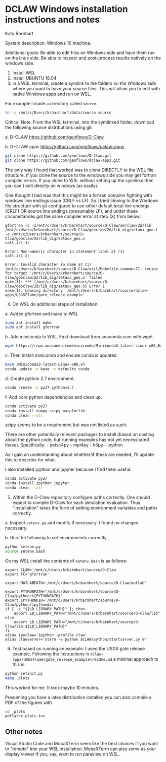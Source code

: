 # DCLAW Windows installation instructions and notes
Katy Barnhart

System description: Windows 10 machine.

Additional goals: Be able to edit files on Windows side and have them run on the linux side. Be able to inspect and post-process results natively on the windows side.

1. Install WSL
2. Install UBUNTU 18.04
3. In a WSL terminal, create a symlink to the folders _on the Windows side_ where you want to have your source files. This will allow you to edit with native Windows apps and run on WSL.

  For example I made a directory called `source`.

  ```bash
  ln -s /mnt/c/Users/krbarnhart/data/source source
  ```

  Critical Note. From the WSL terminal, into the symlinked folder, download the following source distributions using git.

  a. D-CLAW https://github.com/geoflows/D-Claw

  b. D-CLAW apps https://github.com/geoflows/dclaw-apps

  ```bash
  git clone https://github.com/geoflows/D-Claw.git
  git clone https://github.com/geoflows/dclaw-apps.git
  ```

  The only way I found that worked was to clone DIRECTLY to the WSL file structure. If you clone the source to the windows side you may get fortran compiler errors. If you clone to WSL without setting up the symlinks then you can't edit directly on windows (as easily).

  One thought I had was that this might be a fortran compiler fighting with windows line endings issue (CRLF vs LF). So I tried cloning to the Windows file structure with git configured to use either default local line endings (CRLF) OR source line endings (presumably LF), and under these circumstances got the same compiler error at step (X) from below:
  ```
  gfortran -c -I/mnt/c/Users/krbarnhart/source/D-Claw/amrclaw/2d/lib /mnt/c/Users/krbarnhart/source/D-Claw/geoclaw/2d/lib_dig/setaux_geo.f -o /mnt/c/Users/krbarnhart/source/D-Claw/geoclaw/2d/lib_dig/setaux_geo.o
  call.i:1:1:

  Error: Non-numeric character in statement label at (1)
  call.i:1:2:

  Error: Invalid character in name at (1)
  /mnt/c/Users/krbarnhart/source/D-Claw/util/Makefile.common:71: recipe for target '/mnt/c/Users/krbarnhart/source/D-Claw/geoclaw/2d/lib_dig/setaux_geo.o' failed
  make[1]: *** [/mnt/c/Users/krbarnhart/source/D-Claw/geoclaw/2d/lib_dig/setaux_geo.o] Error 1
  make[1]: Leaving directory '/mnt/c/Users/krbarnhart/source/dclaw-apps/USGSFlume/gate_release_example'
  ```

4. On WSL do additional steps of installation.

  a. Added gfortran and make to WSL
  ```bash
  sudo apt install make
  sudo apt install gfortran
  ```

  b. Add miniconda to WSL. First download from anaconda.com with wget.
  ```bash
  wget https://repo.anaconda.com/miniconda/Miniconda3-latest-Linux-x86_64.sh
  ```

  c. Then install miniconda and ensure conda is updated.
  ```bash
  bash /Miniconda3-latest-Linux-x86.sh
  conda update -n base -c defaults conda
  ```

  d. Create python 2.7 environment.
  ```bash
  conda create -n py27 python=2.7
  ```

  f. Add core python dependencies and clean up.

  ```bash
  conda activate py27
  conda install numpy scipy matplotlib
  conda clean --all
  ```

  scipy seems to be a requirement but was not listed as such.

  There are other potentially relevant packages to install (based on casting about the python code, but running examples has not yet necessitated these). Specifically:
    - petsc4py
    - mpi4py
    - h5py
    - ipython

  As I gain an understanding about whether/if these are needed, I'll update this to describe for what.

  I also installed ipython and jupyter because I find them useful.

  ```bash
  conda activate py27
  conda install ipython jupyter
  conda clean --all
  ```
5. Within the D-Claw repository configure paths correctly. One should expect to compile D-Claw for each simulation evaluation. Thus "installation" takes the form of setting environment variables and paths correctly.

  a. Inspect `setenv.py` and modify if necessary. I found no changes necessary.

  b. Run the following to set environments correctly.

  ```bash
  python setenv.py
  source setenv.bash
  ```

  On my WSL install the contents of `setenv.bash` is as follows:
  ```
  export CLAW='/mnt/c/Users/krbarnhart/source/D-Claw'
  export FC='gfortran'

  export MATLABPATH='/mnt/c/Users/krbarnhart/source/D-Claw/matlab'

  export PYTHONPATH="/mnt/c/Users/krbarnhart/source/D-Claw/python:${PYTHONPATH}"
  export IPYTHONDIR='/mnt/c/Users/krbarnhart/source/D-Claw/python/ipythondir'
  if [ -z "${LD_LIBRARY_PATH}" ]; then
      export LD_LIBRARY_PATH="/mnt/c/Users/krbarnhart/source/D-Claw/lib"
  else
      export LD_LIBRARY_PATH="/mnt/c/Users/krbarnhart/source/D-Claw/lib:${LD_LIBRARY_PATH}"
  fi
  alias ipyclaw='ipython -profile claw'
  alias clawserver='xterm -e python $CLAW/python/startserver.py &'
```

6. Test based on running an example. I used the USGS gate release example. Following the instructions in  ``dclaw-apps/USGSFlume/gate_release_example\readme.md`` a minimal approach to this is:

  ```bash
  python setinit.py
  make .plots
  ```

  This worked for me. It took maybe 10 minutes.

  Presuming you have a latex distribution installed you can also compile a PDF of the figures with

  ```bash
  cd _plots
  pdflatex plots.tex
  ```

## Other notes

Visual Studio Code and MobaXTerm seem like the best choices if you want to "remote" into your WSL installation. MobaXTerm can also serve as your display viewer if you, say, want to run paraview on WSL.
